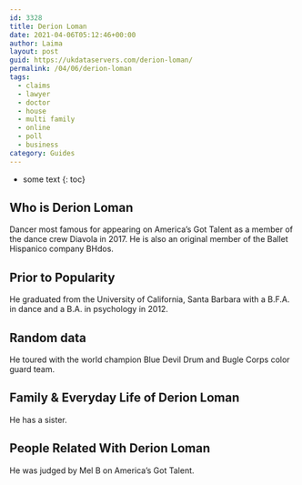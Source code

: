 ```yaml
---
id: 3328
title: Derion Loman
date: 2021-04-06T05:12:46+00:00
author: Laima
layout: post
guid: https://ukdataservers.com/derion-loman/
permalink: /04/06/derion-loman
tags:
  - claims
  - lawyer
  - doctor
  - house
  - multi family
  - online
  - poll
  - business
category: Guides
---
```


* some text
{: toc}


## Who is Derion Loman
                  
                  
                  
Dancer most famous for appearing on America&#8217;s Got Talent as a member of the dance crew Diavola in 2017. He is also an original member of the Ballet Hispanico company BHdos. 
                  
              
            
              
            
                
                
                
## Prior to Popularity
                  
                  
                  
He graduated from the University of California, Santa Barbara with a B.F.A. in dance and a B.A. in psychology in 2012.
                  
              
            
              
            
                
                
                
## Random data
                  
                  
                  
He toured with the world champion Blue Devil Drum and Bugle Corps color guard team. 
                  
              
            
              
            
                
                
                
## Family & Everyday Life of Derion Loman
                  
                  
                  
He has a sister.
                  
              
            
              
            
                
                
                
## People Related With Derion Loman
                  
                  
                  
He was judged by Mel B on America&#8217;s Got Talent.
                  
              
            
              
            
                
              
            
              
              
            
            
              
            
          
          
          